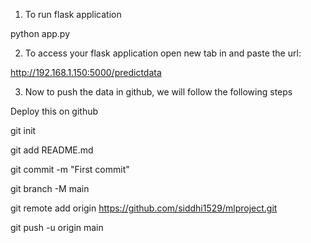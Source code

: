 1. To run flask application 

python app.py


2. To access your flask application open new tab in and paste the url:

http://192.168.1.150:5000/predictdata

3. Now to push the data in github, we will follow the following steps

Deploy this on github

git init

git add README.md

git commit -m "First commit"

git branch -M main

git remote add origin https://github.com/siddhi1529/mlproject.git

git push -u origin main



